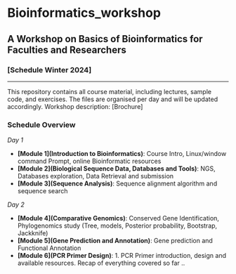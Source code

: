 # Bioinformatics_workshop
## A Workshop on Basics of Bioinformatics for Faculties and Researchers
### [Schedule Winter 2024]
---

This repository contains all course material, including lectures, sample code, and exercises.
The files are organised per day and will be updated accordingly.
Workshop description: [Brochure]

### Schedule Overview
_Day 1_
- **[Module 1](Introduction to Bioinformatics)**: Course Intro, Linux/window command Prompt, online Bioinformatic resources
- **[Module 2](Biological Sequence Data, Databases and Tools)**: NGS, Databases exploration, Data Retrieval and submission
- **[Module 3](Sequence Analysis)**: Sequence alignment algorithm and sequence search

_Day 2_
- **[Module 4](Comparative Genomics)**: Conserved Gene Identification, Phylogenomics study (Tree, models, Posterior probability, Bootstrap, Jackknife)
- **[Module 5](Gene Prediction and Annotation)**: Gene prediction and Functional Annotation 
- **[Module 6](PCR Primer Design)**: 1.	PCR Primer introduction, design and available resources. Recap of everything covered so far ..

